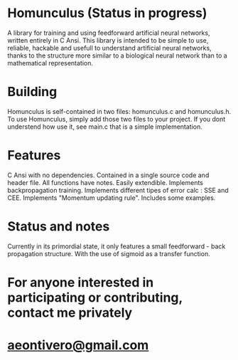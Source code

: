 # Homunculus (Status in progress)  
                

A library for training and using feedforward artificial neural networks, written entirely in C Ansi. This library is intended to be simple to use, reliable, hackable and usefull to understand artificial neural networks, thanks to the structure more similar to a biological neural network than to a mathematical representation.

# Building

Homunculus is self-contained in two files: homunculus.c and homunculus.h. To use Homunculus, simply add those two files to your project. If you dont understend how use it, see main.c that is a simple implementation.

# Features

C Ansi with no dependencies.
Contained in a single source code and header file.
All functions have notes.
Easily extendible.
Implements backpropagation training.
Implements different tipes of error calc : SSE and CEE.
Implements "Momentum updating rule".
Includes some examples.

# Status and notes

Currently in its primordial state, it only features a small feedforward - back propagation structure. With the use of sigmoid as a transfer function.

# For anyone interested in participating or contributing, contact me privately
# aeontivero@gmail.com
